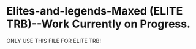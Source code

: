 # Elites-and-legends-Maxed (ELITE TRB)--Work Currently on Progress.  
ONLY USE THIS FILE FOR ELITE TRB!
